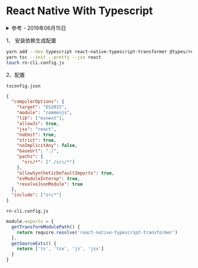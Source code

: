# React Native With Typescript

<details>
<summary>参考 - 2019年06月15日</summary>

- [Using TypeScript with React Native](http://facebook.github.io/react-native/blog/2018/05/07/using-typescript-with-react-native)
- [Compiler Options](https://www.typescriptlang.org/docs/handbook/compiler-options.html)
  </details>

1、 安装依赖生成配置

```bash
yarn add --dev typescript react-native-typescript-transformer @types/react @types/react-native
yarn tsc --init --pretty --jsx react
touch rn-cli.config.js
```

2、配置

`tsconfig.json`

```json
{
  "compilerOptions": {
    "target": "ES2015",
    "module": "commonjs",
    "lib": ["esnext"],
    "allowJs": true,
    "jsx": "react",
    "noEmit": true,
    "strict": true,
    "noImplicitAny": false,
    "baseUrl": "./",
    "paths": {
      "src/*": ["./src/*"]
    },
    "allowSyntheticDefaultImports": true,
    "esModuleInterop": true,
    "resolveJsonModule": true
  },
  "include": ["src*"]
}
```

`rn-cli.config.js`

```js
module.exports = {
  getTransformModulePath() {
    return require.resolve('react-native-typescript-transformer')
  },
  getSourceExts() {
    return ['ts', 'tsx', 'js', 'jsx']
  }
}
```

